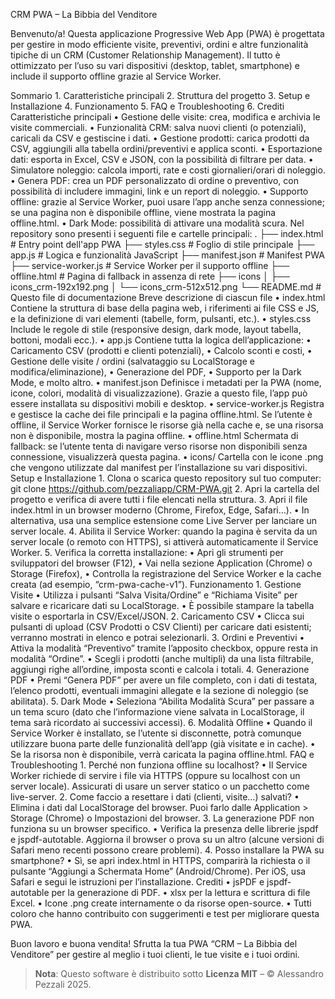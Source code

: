 CRM PWA – La Bibbia del Venditore

Benvenuto/a! Questa applicazione Progressive Web App (PWA) è progettata per gestire in modo efficiente visite, preventivi, ordini e altre funzionalità tipiche di un CRM (Customer Relationship Management). Il tutto è ottimizzato per l’uso su vari dispositivi (desktop, tablet, smartphone) e include il supporto offline grazie al Service Worker.

Sommario
	1.	Caratteristiche principali
	2.	Struttura del progetto
	3.	Setup e Installazione
	4.	Funzionamento
	5.	FAQ e Troubleshooting
	6.	Crediti
 Caratteristiche principali
	•	Gestione delle visite: crea, modifica e archivia le visite commerciali.
	•	Funzionalità CRM: salva nuovi clienti (o potenziali), caricali da CSV e gestiscine i dati.
	•	Gestione prodotti: carica prodotti da CSV, aggiungili alla tabella ordini/preventivi e applica sconti.
	•	Esportazione dati: esporta in Excel, CSV e JSON, con la possibilità di filtrare per data.
	•	Simulatore noleggio: calcola importi, rate e costi giornalieri/orari di noleggio.
	•	Genera PDF: crea un PDF personalizzato di ordine o preventivo, con possibilità di includere immagini, link e un report di noleggio.
	•	Supporto offline: grazie al Service Worker, puoi usare l’app anche senza connessione; se una pagina non è disponibile offline, viene mostrata la pagina offline.html.
	•	Dark Mode: possibilità di attivare una modalità scura.
 Nel repository sono presenti i seguenti file e cartelle principali:
 .
├── index.html                # Entry point dell'app PWA
├── styles.css                # Foglio di stile principale
├── app.js                    # Logica e funzionalità JavaScript
├── manifest.json             # Manifest PWA
├── service-worker.js         # Service Worker per il supporto offline
├── offline.html              # Pagina di fallback in assenza di rete
├── icons
│   ├── icons_crm-192x192.png
│   └── icons_crm-512x512.png
└── README.md                 # Questo file di documentazione
Breve descrizione di ciascun file
	•	index.html
Contiene la struttura di base della pagina web, i riferimenti ai file CSS e JS, e la definizione di vari elementi (tabelle, form, pulsanti, etc.).
	•	styles.css
Include le regole di stile (responsive design, dark mode, layout tabella, bottoni, modali ecc.).
	•	app.js
Contiene tutta la logica dell’applicazione:
	•	Caricamento CSV (prodotti e clienti potenziali),
	•	Calcolo sconti e costi,
	•	Gestione delle visite / ordini (salvataggio su LocalStorage e modifica/eliminazione),
	•	Generazione del PDF,
	•	Supporto per la Dark Mode, e molto altro.
	•	manifest.json
Definisce i metadati per la PWA (nome, icone, colori, modalità di visualizzazione). Grazie a questo file, l’app può essere installata su dispositivi mobili e desktop.
	•	service-worker.js
Registra e gestisce la cache dei file principali e la pagina offline.html. Se l’utente è offline, il Service Worker fornisce le risorse già nella cache e, se una risorsa non è disponibile, mostra la pagina offline.
	•	offline.html
Schermata di fallback: se l’utente tenta di navigare verso risorse non disponibili senza connessione, visualizzerà questa pagina.
	•	icons/
Cartella con le icone .png che vengono utilizzate dal manifest per l’installazione su vari dispositivi.
Setup e Installazione
	1.	Clona o scarica questo repository sul tuo computer:
 git clone https://github.com/pezzaliapp/CRM-PWA.git
 2.	Apri la cartella del progetto e verifica di avere tutti i file elencati nella struttura.
	3.	Apri il file index.html in un browser moderno (Chrome, Firefox, Edge, Safari…).
	•	In alternativa, usa una semplice estensione come Live Server per lanciare un server locale.
	4.	Abilita il Service Worker: quando la pagina è servita da un server locale (o remoto con HTTPS), si attiverà automaticamente il Service Worker.
	5.	Verifica la corretta installazione:
	•	Apri gli strumenti per sviluppatori del browser (F12),
	•	Vai nella sezione Application (Chrome) o Storage (Firefox),
	•	Controlla la registrazione del Service Worker e la cache creata (ad esempio, “crm-pwa-cache-v1”).
 Funzionamento
	1.	Gestione Visite
	•	Utilizza i pulsanti “Salva Visita/Ordine” e “Richiama Visite” per salvare e ricaricare dati su LocalStorage.
	•	È possibile stampare la tabella visite o esportarla in CSV/Excel/JSON.
	2.	Caricamento CSV
	•	Clicca sui pulsanti di upload (CSV Prodotti o CSV Clienti) per caricare dati esistenti; verranno mostrati in elenco e potrai selezionarli.
	3.	Ordini e Preventivi
	•	Attiva la modalità “Preventivo” tramite l’apposito checkbox, oppure resta in modalità “Ordine”.
	•	Scegli i prodotti (anche multipli) da una lista filtrabile, aggiungi righe all’ordine, imposta sconti e calcola i totali.
	4.	Generazione PDF
	•	Premi “Genera PDF” per avere un file completo, con i dati di testata, l’elenco prodotti, eventuali immagini allegate e la sezione di noleggio (se abilitata).
	5.	Dark Mode
	•	Seleziona “Abilita Modalità Scura” per passare a un tema scuro (dato che l’informazione viene salvata in LocalStorage, il tema sarà ricordato ai successivi accessi).
	6.	Modalità Offline
	•	Quando il Service Worker è installato, se l’utente si disconnette, potrà comunque utilizzare buona parte delle funzionalità dell’app (già visitate e in cache).
	•	Se la risorsa non è disponibile, verrà caricata la pagina offline.html.
 FAQ e Troubleshooting
	1.	Perché non funziona offline su localhost?
	•	Il Service Worker richiede di servire i file via HTTPS (oppure su localhost con un server locale). Assicurati di usare un server statico o un pacchetto come live-server.
	2.	Come faccio a resettare i dati (clienti, visite…) salvati?
	•	Elimina i dati dal LocalStorage del browser. Puoi farlo dalle Application > Storage (Chrome) o Impostazioni del browser.
	3.	La generazione PDF non funziona su un browser specifico.
	•	Verifica la presenza delle librerie jspdf e jspdf-autotable. Aggiorna il browser o prova su un altro (alcune versioni di Safari meno recenti possono creare problemi).
	4.	Posso installare la PWA su smartphone?
	•	Sì, se apri index.html in HTTPS, comparirà la richiesta o il pulsante “Aggiungi a Schermata Home” (Android/Chrome). Per iOS, usa Safari e segui le istruzioni per l’installazione.
 Crediti
	•	jsPDF e jspdf-autotable per la generazione di PDF.
	•	xlsx per la lettura e scrittura di file Excel.
	•	Icone .png create internamente o da risorse open-source.
	•	Tutti coloro che hanno contribuito con suggerimenti e test per migliorare questa PWA.

Buon lavoro e buona vendita! Sfrutta la tua PWA “CRM – La Bibbia del Venditore” per gestire al meglio i tuoi clienti, le tue visite e i tuoi ordini.
> **Nota**: Questo software è distribuito sotto **Licenza MIT** – © Alessandro Pezzali 2025.




